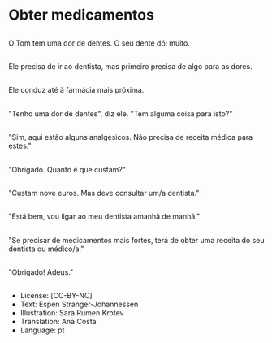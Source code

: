 # Obter medicamentos

##
O Tom tem uma dor de dentes. O seu dente dói muito.

##
Ele precisa de ir ao dentista, mas primeiro precisa de algo para as dores.

##
Ele conduz até à farmácia mais próxima.

##
"Tenho uma dor de dentes", diz ele. "Tem alguma coisa para isto?"

##
"Sim, aqui estão alguns analgésicos. Não precisa de receita médica para estes."

##
"Obrigado. Quanto é que custam?"

##
"Custam nove euros. Mas deve consultar um/a dentista."

##
"Está bem, vou ligar ao meu dentista amanhã de manhã."

##
"Se precisar de medicamentos mais fortes, terá de obter uma receita do seu dentista ou médico/a."

##
"Obrigado! Adeus."

##
* License: [CC-BY-NC]
* Text: Espen Stranger-Johannessen
* Illustration: Sara Rumen Krotev
* Translation: Ana Costa
* Language: pt

